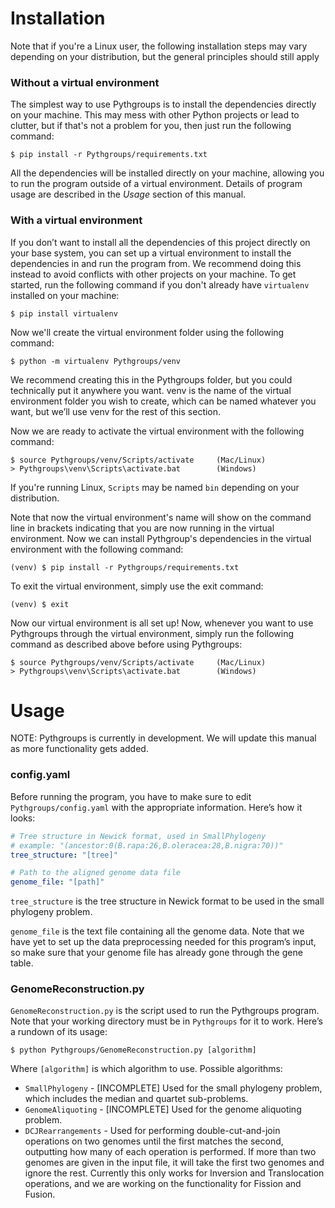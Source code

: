 # Installation 

Note that if you're a Linux user, the following installation steps may vary depending on your distribution, but the general principles should still apply

### Without a virtual environment

The simplest way to use Pythgroups is to install the dependencies directly on your machine. This may mess with other Python projects or lead to clutter, but if that's not a problem for you, then just run the following command:

    $ pip install -r Pythgroups/requirements.txt

All the dependencies will be installed directly on your machine, allowing you to run the program outside of a virtual environment. Details of program usage are described in the *Usage* section of this manual.

### With a virtual environment

If you don’t want to install all the dependencies of this project directly on your base system, you can set up a virtual environment to install the dependencies in and run the program from. We recommend doing this instead to avoid conflicts with other projects on your machine. To get started, run the following command if you don't already have `virtualenv` installed on your machine:

    $ pip install virtualenv

Now we'll create the virtual environment folder using the following command:

    $ python -m virtualenv Pythgroups/venv

We recommend creating this in the Pythgroups folder, but you could technically put it anywhere you want. venv is the name of the virtual environment folder you wish to create, which can be named whatever you want, but we’ll use venv for the rest of this section.

Now we are ready to activate the virtual environment with the following command:

    $ source Pythgroups/venv/Scripts/activate     (Mac/Linux)
    > Pythgroups\venv\Scripts\activate.bat        (Windows) 

If you're running Linux, `Scripts` may be named `bin` depending on your distribution.

Note that now the virtual environment's name will show on the command line in brackets indicating that you are now running in the virtual environment. Now we can install Pythgroup's dependencies in the virtual environment with the following command:

    (venv) $ pip install -r Pythgroups/requirements.txt

To exit the virtual environment, simply use the exit command:
    
    (venv) $ exit

Now our virtual environment is all set up! Now, whenever you want to use Pythgroups through the virtual environment, simply run the following command as described above before using Pythgroups:

    $ source Pythgroups/venv/Scripts/activate     (Mac/Linux)
    > Pythgroups\venv\Scripts\activate.bat        (Windows)


# Usage

NOTE: Pythgroups is currently in development. We will update this manual as more functionality gets added.

### config.yaml

Before running the program, you have to make sure to edit `Pythgroups/config.yaml` with the appropriate information. Here’s how it looks:

```YAML
# Tree structure in Newick format, used in SmallPhylogeny
# example: "(ancestor:0(B.rapa:26,B.oleracea:28,B.nigra:70))"
tree_structure: "[tree]"

# Path to the aligned genome data file
genome_file: "[path]"
```

`tree_structure` is the tree structure in Newick format to be used in the small phylogeny problem.

`genome_file` is the text file containing all the genome data. Note that we have yet to set up the data preprocessing needed for this program’s input, so make sure that your genome file has already gone through the gene table.

### GenomeReconstruction.py

`GenomeReconstruction.py` is the script used to run the Pythgroups program. Note that your working directory must be in `Pythgroups` for it to work. Here’s a rundown of its usage:

    $ python Pythgroups/GenomeReconstruction.py [algorithm]

Where `[algorithm]` is which algorithm to use. Possible algorithms:
* `SmallPhylogeny` - [INCOMPLETE] Used for the small phylogeny problem, which includes the median and quartet sub-problems.
* `GenomeAliquoting` - [INCOMPLETE] Used for the genome aliquoting problem.
* `DCJRearrangements` - Used for performing double-cut-and-join operations on two genomes until the first matches the second, outputting how many of each operation is performed. If more than two genomes are given in the input file, it will take the first two genomes and ignore the rest. Currently this only works for Inversion and Translocation operations, and we are working on the functionality for Fission and Fusion.
